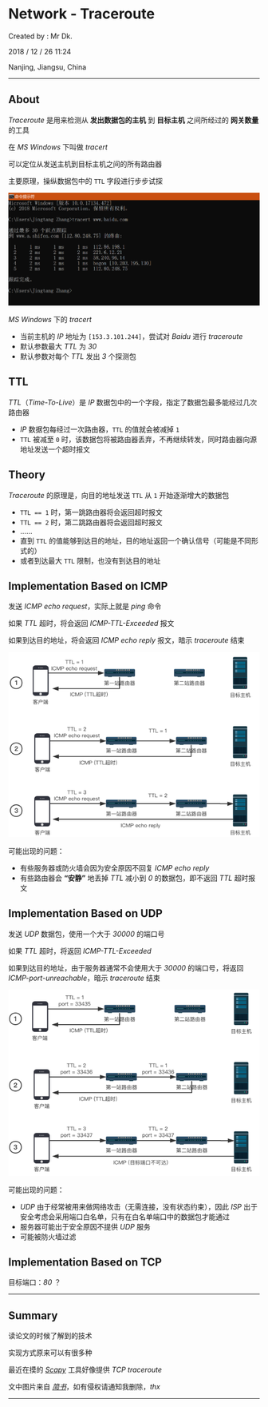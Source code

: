 # Network - Traceroute

Created by : Mr Dk.

2018 / 12 / 26 11:24

Nanjing, Jiangsu, China

---

## About

_Traceroute_ 是用来检测从 __发出数据包的主机__ 到 __目标主机__ 之间所经过的 __网关数量__ 的工具

在 _MS Windows_ 下叫做 _tracert_

可以定位从发送主机到目标主机之间的所有路由器

主要原理，操纵数据包中的 `TTL` 字段进行步步试探

![traceroute-windows](../img/traceroute-windows.png)

_MS Windows_ 下的 _tracert_

* 当前主机的 _IP_ 地址为 `[153.3.101.244]`，尝试对 _Baidu_ 进行 _traceroute_
* 默认参数最大 _TTL_ 为 _30_
* 默认参数对每个 _TTL_ 发出 _3_ 个探测包

## TTL

_TTL_（_Time-To-Live_）是 _IP_ 数据包中的一个字段，指定了数据包最多能经过几次路由器

* _IP_ 数据包每经过一次路由器，`TTL` 的值就会被减掉 `1`
* `TTL` 被减至 `0` 时，该数据包将被路由器丢弃，不再继续转发，同时路由器向源地址发送一个超时报文

## Theory

_Traceroute_ 的原理是，向目的地址发送 `TTL` 从 `1` 开始逐渐增大的数据包

* `TTL == 1` 时，第一跳路由器将会返回超时报文
* `TTL == 2` 时，第二跳路由器将会返回超时报文
* ......
* 直到 `TTL` 的值能够到达目的地址，目的地址返回一个确认信号（可能是不同形式的）
* 或者到达最大 `TTL` 限制，也没有到达目的地址

## Implementation Based on ICMP

发送 _ICMP echo request_，实际上就是 _ping_ 命令

如果 _TTL_ 超时，将会返回 _ICMP-TTL-Exceeded_ 报文

如果到达目的地址，将会返回 _ICMP echo reply_ 报文，暗示 _traceroute_ 结束

![traceroute-icmp](../img/traceroute-icmp.png)

可能出现的问题：

* 有些服务器或防火墙会因为安全原因不回复 _ICMP echo reply_
* 有些路由器会 __“安静”__ 地丢掉 _TTL_ 减小到 _0_ 的数据包，即不返回 _TTL_ 超时报文

## Implementation Based on UDP

发送 _UDP_ 数据包，使用一个大于 _30000_ 的端口号

如果 _TTL_ 超时，将返回 _ICMP-TTL-Exceeded_

如果到达目的地址，由于服务器通常不会使用大于 _30000_ 的端口号，将返回 _ICMP-port-unreachable_，暗示 _traceroute_ 结束

![traceroute-udp](../img/traceroute-udp.png)

可能出现的问题：

* _UDP_ 由于经常被用来做网络攻击（无需连接，没有状态约束），因此 _ISP_ 出于安全考虑会采用端口白名单，只有在白名单端口中的数据包才能通过
* 服务器可能出于安全原因不提供 _UDP_ 服务
* 可能被防火墙过滤

## Implementation Based on TCP

目标端口：_80_ ？

---

## Summary

读论文的时候了解到的技术

实现方式原来可以有很多种

最近在摸的 _[Scapy](https://scapy.net/)_ 工具好像提供 _TCP traceroute_

文中图片来自 _[简书](https://www.jianshu.com/p/75a5822d0eec)_，如有侵权请通知我删除，_thx_

---

